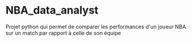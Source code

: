 # NBA_data_analyst
Projet python qui permet de comparer les performances d'un joueur NBA sur un match par rapport à celle de son équipe
